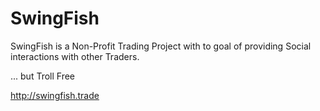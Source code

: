 # SwingFish
SwingFish is a Non-Profit Trading Project with to goal of providing Social interactions with other Traders.

... but Troll Free

http://swingfish.trade
